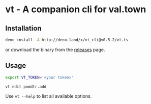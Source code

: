 # vt - A companion cli for val.town

## Installation

```bash
deno install -A http://deno.land/x/vt_cli@v0.5.2/vt.ts
```

or download the binary from the [releases](https://github.com/pomdtr/vt/releases) page.

## Usage

```bash
export VT_TOKEN='<your token>'

vt edit pomdtr.add
```

Use `vt --help` to list all available options.
